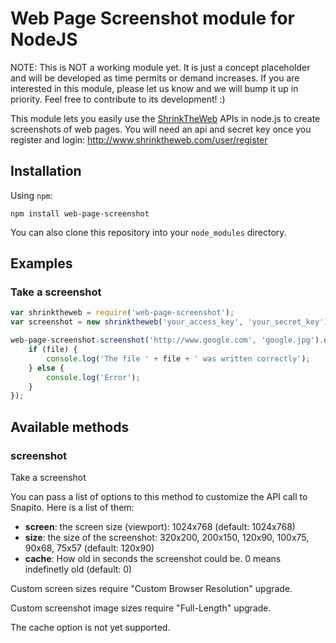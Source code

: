 # Web Page Screenshot module for NodeJS

NOTE: This is NOT a working module yet. It is just a concept placeholder and will be developed as time permits or demand increases. If you are interested in this module, please let us know and we will bump it up in priority. Feel free to contribute to its development! :)

This module lets you easily use the [ShrinkTheWeb](http://www.shrinktheweb.com) APIs in node.js to create screenshots of web pages.
You will need an api and secret key once you register and login: http://www.shrinktheweb.com/user/register

## Installation

Using `npm`:

	npm install web-page-screenshot

You can also clone this repository into your `node_modules` directory.

## Examples

### Take a screenshot

```js
var shrinktheweb = require('web-page-screenshot');
var screenshot = new shrinktheweb('your_access_key', 'your_secret_key');

web-page-screenshot.screenshot('http://www.google.com', 'google.jpg').on('close', function(file){
	if (file) {
		console.log('The file ' + file + ' was written correctly');
	} else {
		console.log('Error');
	}
});
```

## Available methods

### screenshot

Take a screenshot

You can pass a list of options to this method to customize the API
call to Snapito. Here is a list of them:

- **screen**:   the screen size (viewport): 1024x768 (default: 1024x768)
- **size**:     the size of the screenshot: 320x200, 200x150, 120x90, 100x75, 90x68, 75x57 (default: 120x90)
- **cache**:    How old in seconds the screenshot could be. 0 means indefinetly old (default: 0)

Custom screen sizes require "Custom Browser Resolution" upgrade.

Custom screenshot image sizes require "Full-Length" upgrade.

The cache option is not yet supported.
